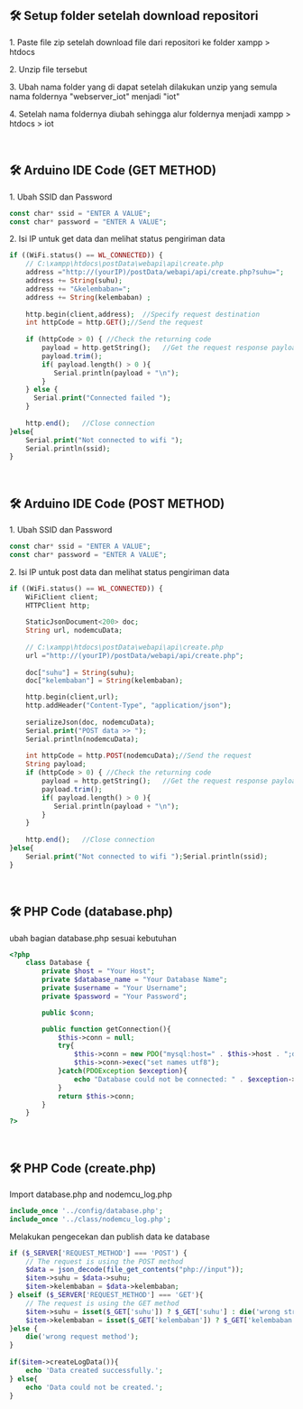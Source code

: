 <h2>🛠️ Setup folder setelah download repositori</h2>

<p>1. Paste file zip setelah download file dari repositori ke folder xampp > htdocs</p>
<p>2. Unzip file tersebut</p>
<p>3. Ubah nama folder yang di dapat setelah dilakukan unzip yang semula nama foldernya "webserver_iot" menjadi "iot"</p>
<p>4. Setelah nama foldernya diubah sehingga alur foldernya menjadi xampp > htdocs > iot</p>
<br>


<h2>🛠️ Arduino IDE Code (GET METHOD)</h2>

<p>1. Ubah SSID dan Password</p>

```php
const char* ssid = "ENTER A VALUE";
const char* password = "ENTER A VALUE";
```
<p>2. Isi IP untuk get data dan melihat status pengiriman data</p>

```php
if ((WiFi.status() == WL_CONNECTED)) {
    // C:\xampp\htdocs\postData\webapi\api\create.php
    address ="http://(yourIP)/postData/webapi/api/create.php?suhu=";
    address += String(suhu);
    address += "&kelembaban="; 
    address += String(kelembaban) ;
      
    http.begin(client,address);  //Specify request destination
    int httpCode = http.GET();//Send the request
      
    if (httpCode > 0) { //Check the returning code    
        payload = http.getString();   //Get the request response payload
        payload.trim();
        if( payload.length() > 0 ){
           Serial.println(payload + "\n");
        }
    } else {
      Serial.print("Connected failed ");
    }
    
    http.end();   //Close connection
}else{
    Serial.print("Not connected to wifi ");
    Serial.println(ssid);
}
```
<br>


<h2>🛠️ Arduino IDE Code (POST METHOD)</h2>

<p>1. Ubah SSID dan Password</p>

```php
const char* ssid = "ENTER A VALUE";
const char* password = "ENTER A VALUE";
```
<p>2. Isi IP untuk post data dan melihat status pengiriman data</p>

```php
if ((WiFi.status() == WL_CONNECTED)) {
    WiFiClient client;
    HTTPClient http;
    
    StaticJsonDocument<200> doc;
    String url, nodemcuData; 
    
    // C:\xampp\htdocs\postData\webapi\api\create.php
    url ="http://(yourIP)/postData/webapi/api/create.php";
    
    doc["suhu"] = String(suhu);
    doc["kelembaban"] = String(kelembaban);

    http.begin(client,url);
    http.addHeader("Content-Type", "application/json");
    
    serializeJson(doc, nodemcuData);
    Serial.print("POST data >> ");
    Serial.println(nodemcuData); 
  
    int httpCode = http.POST(nodemcuData);//Send the request
    String payload;  
    if (httpCode > 0) { //Check the returning code   
        payload = http.getString();   //Get the request response payload
        payload.trim();
        if( payload.length() > 0 ){
           Serial.println(payload + "\n");
        }
    }
    
    http.end();   //Close connection
}else{
    Serial.print("Not connected to wifi ");Serial.println(ssid);
}
```
<br>


<h2>🛠️ PHP Code (database.php)</h2>
<p>ubah bagian database.php sesuai kebutuhan</p>

```php
<?php 
    class Database {
        private $host = "Your Host";
        private $database_name = "Your Database Name";
        private $username = "Your Username";
        private $password = "Your Password";

        public $conn;

        public function getConnection(){
            $this->conn = null;
            try{
                $this->conn = new PDO("mysql:host=" . $this->host . ";dbname=" . $this->database_name, $this->username, $this->password);
                $this->conn->exec("set names utf8");
            }catch(PDOException $exception){
                echo "Database could not be connected: " . $exception->getMessage();
            }
            return $this->conn;
        }
    }  
?>
```
<br>


<h2>🛠️ PHP Code (create.php)</h2>
<p>Import database.php and nodemcu_log.php</p>

```php
include_once '../config/database.php';
include_once '../class/nodemcu_log.php';
```

<p>Melakukan pengecekan dan publish data ke database</p>

```php
if ($_SERVER['REQUEST_METHOD'] === 'POST') {
    // The request is using the POST method
    $data = json_decode(file_get_contents("php://input"));
    $item->suhu = $data->suhu;
    $item->kelembaban = $data->kelembaban;
} elseif ($_SERVER['REQUEST_METHOD'] === 'GET'){
    // The request is using the GET method
    $item->suhu = isset($_GET['suhu']) ? $_GET['suhu'] : die('wrong structure!');
    $item->kelembaban = isset($_GET['kelembaban']) ? $_GET['kelembaban'] : die('wrong structure!');
}else {
    die('wrong request method');
}
    
if($item->createLogData()){
    echo 'Data created successfully.';
} else{
    echo 'Data could not be created.';
}
```
